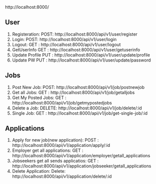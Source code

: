 
http://localhost:8000/

## User
1. Registeration: POST: http://localhost:8000/api/v1/user/register
2. Login:         POST: http://localhost:8000/api/v1/user/login
3. Logout:        GET : http://localhost:8000/api/v1/user/logout
4. GetUserInfo    GET : http://localhost:8000/api/v1/user/getuserinfo
5. Update Profile PUT : http://localhost:8000/api/v1/user/update/profile
6. Update PW      PUT : http://localhost:8000/api/v1/user/update/password


## Jobs
1. Post New Job:         POST:   http://localhost:8000/api/v1/job/postnewjob
2. Get all Jobs:         GET :   http://localhost:8000/api/v1/job/getalljobs
3. Get My Posted Jobs:   GET :   http://localhost:8000/api/v1/job/getmypostedjobs
4. Delete a Job:         DELETE: http://localhost:8000/api/v1/job/delete/:id
5. Single Job:           GET :   http://localhost:8000/api/v1/job/get-single-job/:id


## Applications
1. Apply for new job(new application):   POST  : http://localhost:8000/api/v1/application/apply/:id
2. Employer get all applications:        GET   : http://localhost:8000/api/v1/application/employer/getall_applications
3. Jobseekers get all sends applicatios: GET   : http://localhost:8000/api/v1/application/jobseeker/getall_applications
4. Delete Application:                   Delete: http://localhost:8000/api/v1/application/delete/:id